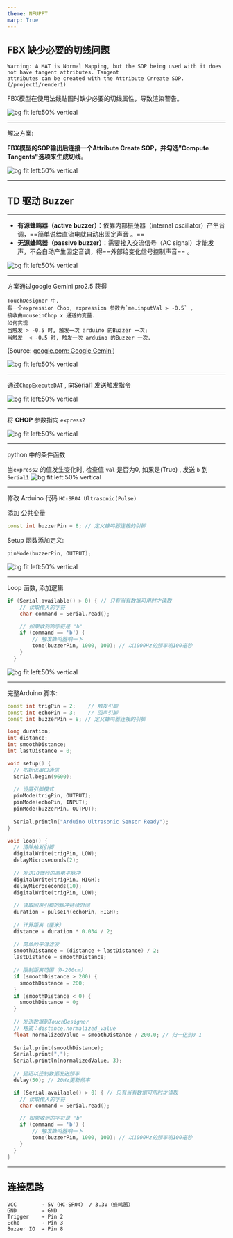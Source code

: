 ```yaml
---
theme: NFUPPT
marp: True
---
```


## FBX 缺少必要的切线问题

```
Warning: A MAT is Normal Mapping, but the SOP being used with it does not have tangent attributes. Tangent
attributes can be created with the Attribute Crreate SOP. (/project1/render1)
```

FBX模型在使用法线贴图时缺少必要的切线属性，导致渲染警告。


![bg fit left:50% vertical](https://i.imgur.com/OTquHUz.webp)


---



解决方案:

**FBX模型的SOP输出后连接一个Attribute Create SOP，并勾选"Compute Tangents"选项来生成切线**。

![bg fit left:50% vertical](https://i.imgur.com/QIflBWC.webp)




---
<!-- _class: lead -->
## TD 驱动 Buzzer




---
- **有源蜂鸣器（active buzzer）**：依靠内部振荡器（internal oscillator）产生音调，==简单说给直流电就自动出固定声音 。==
- **无源蜂鸣器（passive buzzer）**：需要接入交流信号（AC signal）才能发声，不会自动产生固定音调，得==外部给变化信号控制声音== 。

![bg fit left:50% vertical](https://i.imgur.com/9tdjUOS.webp)


---


方案通过google Gemini pro2.5 获得


```
TouchDesigner 中, 
有一个expression Chop, expression 参数为`me.inputVal > -0.5` , 
接收由mouseinChop x 通道的变量. 
如何实现
当触发 > -0.5 时, 触发一次 arduino 的Buzzer 一次;
当触发  < -0.5 时, 触发一次 arduino 的Buzzer 一次.

```

(Source: [google.com: Google Gemini](https://gemini.google.com/u/1/app/49c81d4dea052a7d))


![bg fit left:50% vertical](https://i.imgur.com/gou1CEM.webp)


---

通过`ChopExecuteDAT` , 向Serial1 发送触发指令

![bg fit left:50% vertical](https://i.imgur.com/EP2tOXg.webp)


---

将 **CHOP** 参数指向 `express2`

![bg fit left:50% vertical](https://i.imgur.com/KeQajce.webp)



---
python 中的条件函数

当`express2` 的值发生变化时, 检查值 `val` 是否为0, 如果是(True) , 发送 `b` 到 `Serial1` 
![bg fit left:50% vertical](https://i.imgur.com/MUbZKq8.webp)


---


修改 Arduino 代码 `HC-SR04 Ultrasonic(Pulse)`

添加 公共变量 
```cpp
const int buzzerPin = 8; // 定义蜂鸣器连接的引脚
```

Setup 函数添加定义:

```cpp
pinMode(buzzerPin, OUTPUT);
```
![bg fit left:50% vertical](https://i.imgur.com/vlveMyK.webp)


---

Loop 函数, 添加逻辑

```cpp
if (Serial.available() > 0) { // 只有当有数据可用时才读取
    // 读取传入的字符
    char command = Serial.read();

    // 如果收到的字符是 'b'
    if (command == 'b') {
        // 触发蜂鸣器响一下
        tone(buzzerPin, 1000, 100); // 以1000Hz的频率响100毫秒
    }
  }
```
![bg fit left:50% vertical](https://i.imgur.com/NmXaWRS.webp)

---

完整Arduino 脚本: 


```cpp
const int trigPin = 2;    // 触发引脚
const int echoPin = 3;    // 回声引脚
const int buzzerPin = 8; // 定义蜂鸣器连接的引脚

long duration;
int distance;
int smoothDistance;
int lastDistance = 0;

void setup() {
  // 初始化串口通信
  Serial.begin(9600);
  
  // 设置引脚模式
  pinMode(trigPin, OUTPUT);
  pinMode(echoPin, INPUT);
  pinMode(buzzerPin, OUTPUT);
  
  Serial.println("Arduino Ultrasonic Sensor Ready");
}

void loop() {
  // 清除触发引脚
  digitalWrite(trigPin, LOW);
  delayMicroseconds(2);
  
  // 发送10微秒的高电平脉冲
  digitalWrite(trigPin, HIGH);
  delayMicroseconds(10);
  digitalWrite(trigPin, LOW);
  
  // 读取回声引脚的脉冲持续时间
  duration = pulseIn(echoPin, HIGH);
  
  // 计算距离（厘米）
  distance = duration * 0.034 / 2;
  
  // 简单的平滑滤波
  smoothDistance = (distance + lastDistance) / 2;
  lastDistance = smoothDistance;
  
  // 限制距离范围（0-200cm）
  if (smoothDistance > 200) {
    smoothDistance = 200;
  }
  if (smoothDistance < 0) {
    smoothDistance = 0;
  }
  
  // 发送数据到TouchDesigner
  // 格式：distance,normalized_value
  float normalizedValue = smoothDistance / 200.0; // 归一化到0-1
  
  Serial.print(smoothDistance);
  Serial.print(",");
  Serial.println(normalizedValue, 3);
  
  // 延迟以控制数据发送频率
  delay(50); // 20Hz更新频率

  if (Serial.available() > 0) { // 只有当有数据可用时才读取
    // 读取传入的字符
    char command = Serial.read();

    // 如果收到的字符是 'b'
    if (command == 'b') {
        // 触发蜂鸣器响一下
        tone(buzzerPin, 1000, 100); // 以1000Hz的频率响100毫秒
    }
  }
}
```




---



## 连接思路

```
VCC        → 5V（HC-SR04） / 3.3V（蜂鸣器）
GND        → GND
Trigger    → Pin 2
Echo       → Pin 3
Buzzer IO  → Pin 8
```

